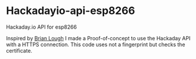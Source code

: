 # Hackadayio-api-esp8266
Hackaday.io API for esp8266

Inspired by [Brian Lough](https://github.com/witnessmenow/arduino-hackadayio-api) I made a Proof-of-concept to use the Hackaday API with a HTTPS connection. This code uses not a fingerprint but checks the certificate.
